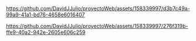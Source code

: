 


https://github.com/DavidJJulio/proyectoWeb/assets/158339997/d3b7c49a-99a9-41a1-bd76-4658e6016407


https://github.com/DavidJJulio/proyectoWeb/assets/158339997/276f319b-ffe9-40a2-942e-2605e606c259

